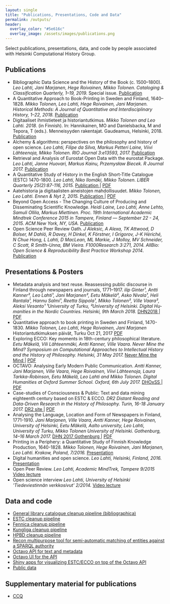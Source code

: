```yaml
---
layout: single
title: "Publications, Presentations, Code and Data"
permalink: /outputs/
header:
  overlay_color: "#5e616c"
  overlay_image: /assets/images/publications.png
---
```


Select publications, presentations, data, and code by people associated with Helsinki Computational History Group.


## Publications

- Bibliographic Data Science and the History of the Book (c. 1500–1800). *Leo Lahti, Jani Marjanen, Hege Roivainen, Mikko Tolonen. Cataloging & Classification Quarterly, 1–19, 2019.* Special issue. [Publication <i class="fa fa-link"></i>](http://doi.org/10.1080/01639374.2018.1543747)
- A Quantitative Approach to Book-Printing in Sweden and Finland, 1640–1828. *Mikko Tolonen, Leo Lahti, Hege Roivainen, Jani Marjanen. Historical Methods: A Journal of Quantitative and Interdisciplinary History, 1–22, 2018.* [Publication <i class="fa fa-link"></i>](http://doi.org/10.1080/01615440.2018.1526657)
- Digitaaliset ihmistieteet ja historiantutkimus. *Mikko Tolonen and Leo Lahti. 2018.* (in Finnish). In: Hannikainen, MO and Danielsbacka, M and Tepora, T (eds.). Menneisyyden rakentajat. Gaudeamus, Helsinki, 2018. [Publication <i class="fa fa-link"></i>](https://www.gaudeamus.fi/menneisyyden-rakentajat/)
- Alchemy & algorithms: perspectives on the philosophy and history of open science. *Leo Lahti, Filipe da Silva, Markus Petteri Laine, Viivi Lähteenoja, Mikko Tolonen. RIO Journal 3:e13593, 2017.* [Publication <i class="fa fa-link"></i>](https://doi.org/10.3897/rio.3.e13593)
- Retrieval and Analysis of Eurostat Open Data with the eurostat Package. *Leo Lahti, Janne Huovari, Markus Kainu, Przemysław Biecek. R Journal 2017.* [Publication <i class="fa fa-link"></i>](https://journal.r-project.org/archive/2017/RJ-2017-019/index.html)
- A Quantitative Study of History in the English Short-Title Catalogue (ESTC) 1470-1800. *Leo Lahti, Niko Ilomäki, Mikko Tolonen. LIBER Quarterly 25(2):87-116, 2015.* [Publication <i class="fa fa-link"></i>](https://www.liberquarterly.eu/articles/10.18352/lq.10112/) \| [PDF <i class="fa fa-file-pdf-o"></i>](/assets/files/10112-21651-1-PB.pdf)
- Aatehistoria ja digitaalisten aineistojen mahdollisuudet. *Mikko Tolonen, Leo Lahti. Ennen & Nyt 2, 2015.* [Publication <i class="fa fa-link"></i>](http://www.ennenjanyt.net/2015/08/aatehistoria-ja-digitaalisten-aineistojen-mahdollisuudet/) \| [PDF <i class="fa fa-file-pdf-o"></i>](/assets/files/aatehistoria-ja-digitaalisten-aineistojen-mahdollisuudet.pdf)
- Beyond Open Access - The Changing Culture of Producing and Disseminating Scientific Knowledge. *Heidi Laine, Leo Lahti, Anne Lehto, Samuli Ollila, Markus Miettinen. Proc. 19th International Academic Mindtrek Conference 2015 in Tampere, Finland — September 22 - 24, 2015. ACM New York, NY, USA.* [Publication <i class="fa fa-link"></i>](http://dl.acm.org/citation.cfm?id=2818187)
- Open Science Peer Review Oath. *J Aleksic, A Alexa, TK Attwood, D Bolser, M Dahlö, R Davey, H Dinkel, K Förstner, I Grigorov, J-K Hèriché, N Chue Hong, L Lahti, D MacLean, ML Markie, J Molloy, MV Schneider, C Scott, R Smith-Unna, BM Vieira. F1000Research 3:271, 2014. AllBio: Open Science & Reproducibility Best Practice Workshop 2014*. [Publication <i class="fa fa-link"></i>](https://f1000research.com/articles/3-271/v2) 


## Presentations & Posters
- Metadata analysis and text reuse. Reassessing public discourse in Finland through newspapers and journals, 1771–1917. *ilip Ginter¹, Antti Kanner², Leo Lahti¹, Jani Marjanen², Eetu Mäkelä², Asko Nivala¹, Heli Rantala¹, Hannu Salmi¹, Reetta Sippola¹, Mikko Tolonen², Ville Vaara², Aleksi Vesanto¹
¹University of Turku, ²University of Helsinki. Di­gital Hu­man­it­ies in the Nor­dic Countries. Helsinki, 9th March 2018.* [DHN2018 <i class="fa fa-link"></i>](https://www.helsinki.fi/en/helsinki-centre-for-digital-humanities/dhn-2018) \| [PDF <i class="fa fa-file-pdf-o"></i>](/assets/files/COMHIS_poster_Metadata_analysis_and_text_reuse_DHN2018.pdf)
- Quantitative approach to book printing in Sweden and Finland, 1470-1830. *Mikko Tolonen, Leo Lahti, Hege Roivainen, Jani Marjanen* Historiantutkimuksen päivät, Turku Oct 21, 2017 [PDF <i class="fa fa-file-pdf-o"></i>](/assets/files/20171021-HiTu.pdf)
- Exploring ECCO: Key moments in 18th-century philosophical literature. *Eetu Mäkelä, Vili Lähteenmäki, Antti Kanner, Ville Vaara. Never Mine the Mind? Sym­posium on Com­pu­ta­tional Ap­proaches to In­tel­lec­tual His­tory and the His­tory of Philo­sophy. Helsinki, 31 May 2017.* [Never Mine the Mind <i class="fa fa-link"></i>](https://www.helsinki.fi/en/researchgroups/digital-humanities/never-mine-the-mind) \| [PDF <i class="fa fa-file-pdf-o"></i>](/assets/files/Never_Mine_the_Mind__COMHIS_Collective.pdf)
- OCTAVO: Analysing Early Modern Public Communication. *Antti Kanner, Jani Marjanen, Ville Vaara, Hege Roivainen, Viivi Lähteenoja, Laura Tarkka-Robinson, Eetu Mäkelä, Leo Lahti and Mikko Tolonen. Digital Humanities at Oxford Summer School. Oxford, 6th July 2017.* [DHOxSS <i class="fa fa-link"></i>](http://www.dhoxss.net/) \| [PDF <i class="fa fa-file-pdf-o"></i>](/assets/files/COMHIS_poster_OCTAVO_Analysing_Early_Modern_Public_Communication.pdf)
- Case-studies of Consciousness & Public: Text and data mining eighteenth century based on ESTC & ECCO. *DR2 Distant Reading and Data-Driven Research in the History of Philosophy. Turin, 16-18 January 2017.* [DR2 site <i class="fa fa-link"></i>](http://www.filosofia.unito.it/dr2/) \| [PDF <i class="fa fa-file-pdf-o"></i>](/assets/files/presentation_dr2turin2017.pdf)
- Analysing the Language, Location and Form of Newspapers in Finland, 1771-1910. *Jani Marjanen, Ville Vaara, Antti Kanner, Hege Roivainen, University of Helsinki, Eetu Mäkelä, Aalto university, Leo Lahti, University of Turku, Mikko Tolonen University of Helsinki. Gothenburg, 14–16 March 2017.* [DHN 2017 Gothenburg <i class="fa fa-link"></i>](http://dhn2017.eu/) \| [PDF <i class="fa fa-file-pdf-o"></i>](/assets/files/presentation_analysing-language--location-and-form_Gothenburg2017.pdf)
- Printing in a Periphery: a Quantitative Study of Finnish Knowledge Production, 1640-1828. *Mikko Tolonen, Hege Roivainen, Jani Marjanen, Leo Lahti. Krakow, Poland, 7/2016.* [Presentation <i class="fa fa-link"></i>](https://github.com/rOpenGov/fennica/blob/master/inst/examples/20160715-Krakow-Fennica.pdf)
- Digital humanities and open science. *Leo Lahti, Helsinki, Finland, 2016.* [Presentation <i class="fa fa-link"></i>](https://github.com/antagomir/antagomir.github.com/blob/master/files/publications/slides/20160916-HY-LeoLahti.pdf)
- Open Peer Review. *Leo Lahti, Academic MindTrek, Tampere 9/2015* [Video lecture <i class="fa fa-link"></i>](http://livestream.com/accounts/2914987/events/4349899/videos/100125511/player?autoPlay=false&height=360&mute=false&width=640)
- Open science interview *Leo Lahti, University of Helsinki 'Tiedeviestinnän verkkosivut' 2/2014.* [Video lecture <i class="fa fa-link"></i>](http://blogs.helsinki.fi/tiedeviestinta/2014/02/26/leo-lahti/)


## Data and code

- [General library catalogue cleanup pipeline (bibliographica) <i class="fa fa-link"></i>](https://github.com/COMHIS/bibliographica)
- [ESTC cleanup pipeline <i class="fa fa-link"></i>](https://github.com/COMHIS/estc)
- [Fennica cleanup pipeline <i class="fa fa-link"></i>](https://github.com/COMHIS/fennica)
- [Kungliga cleanup pipeline <i class="fa fa-link"></i>](https://github.com/COMHIS/kungliga)
- [HPBD cleanup pipeline <i class="fa fa-link"></i>](https://github.com/COMHIS/cerl)
- [Recon multipurpose tool for semi-automatic matching of entities against a SPARQL authority](https://github.com/jiemakel/recon)
- [Octavo API for text and metadata <i class="fa fa-link"></i>](https://github.com/jiemakel/octavo)
- [Octavo UI for the API <i class="fa fa-link"></i>](https://github.com/jiemakel/octavo-ui)
- [Shiny apps for visualizing ESTC/ECCO on top of the Octavo API <i class="fa fa-link"></i>](https://github.com/COMHIS/ecco-shinyapps)
- [Public data <i class="fa fa-link"></i>](https://github.com/COMHIS/data-public)

## Supplementary material for publications

- [CCQ](https://comhis.github.io/2019_CCQ/)




